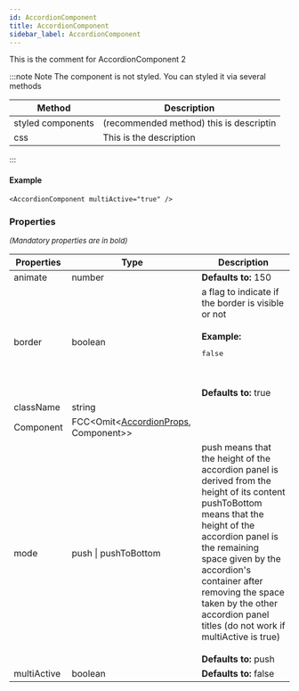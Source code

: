```yaml
---
id: AccordionComponent
title: AccordionComponent
sidebar_label: AccordionComponent
---
```


This is the comment for AccordionComponent 2

:::note Note
The component is not styled. You can styled it via several methods

  | Method | Description
  | ------ | -----------
  | styled components | (recommended method) this is descriptin
  | css | This is the description


:::

#### Example

```tsx
<AccordionComponent multiActive="true" />
```

### Properties

<font size="2"><i>(Mandatory properties are in bold)</i></font>

| Properties | Type | Description |
| --------- | ---- | ----------- |
| animate | number | **Defaults to:** 150 |
| border | boolean | a flag to indicate if the border is visible or not<br/><br/>**Example:** <pre>false</pre><br/><br/>**Defaults to:** true |
| className | string |  |
| Component | FCC<Omit<[AccordionProps](/api2/accordion/types/AccordionProps.md), Component\>\> |  |
| mode | push \| pushToBottom | push means that the height of the accordion panel is derived from the height of its content<br/>pushToBottom means that the height of the accordion panel is the remaining space given by the accordion's container after removing the space taken by the other accordion panel titles (do not work if multiActive is true)<br/><br/>**Defaults to:** push |
| multiActive | boolean | **Defaults to:** false |
